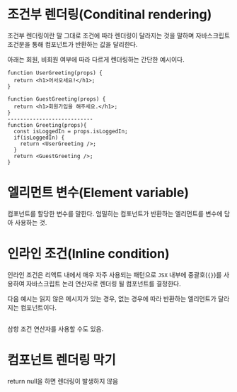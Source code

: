 # 조건부 렌더링(Conditinal rendering)

조건부 렌더링이란 말 그대로 조건에 따라 렌더링이 달라지는 것을 말하며 자바스크립트 조건문을 통해 컴포넌트가 반환하는 값을 달리한다.

아래는 회원, 비회원 여부에 따라 다르게 렌더링하는 간단한 예시이다.

```
function UserGreeting(props) {
  return <h1>어서오세요!</h1>;
}

function GuestGreeting(props) {
  return <h1>회원가입을 해주세요.</h1>;
}
---------------------------
function Greeting(props){
  const isLoggedIn = props.isLoggedIn;
  if(isLoggedIn) {
    return <UserGreeting />;
  }
  return <GuestGreeting />;
}
```

# 엘리먼트 변수(Element variable)

컴포넌트를 할당한 변수를 말한다. 엄밀히는 컴포넌트가 반환하는 엘리먼트를 변수에 담아 사용하는 것.


# 인라인 조건(Inline condition)

인라인 조건은 리액트 내에서 매우 자주 사용되는 패턴으로 `JSX` 내부에 중괄호(`{}`)를 사용하여 자바스크립트 논리 연산자로 렌더링 될 컴포넌트를 결정한다. 

다음 예시는 읽지 않은 메시지가 있는 경우, 없는 경우에 따라 반환하는 엘리먼트가 달라지는 컴포넌트이다. 

```

```



삼항 조건 연산자를 사용할 수도 있음.


# 컴포넌트 렌더링 막기

return null을 하면 렌더링이 발생하지 않음